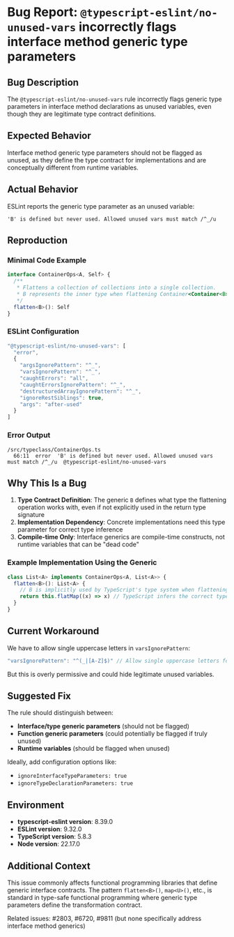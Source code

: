 # Bug Report: `@typescript-eslint/no-unused-vars` incorrectly flags interface method generic type parameters

## Bug Description

The `@typescript-eslint/no-unused-vars` rule incorrectly flags generic type parameters in interface method declarations as unused variables, even though they are legitimate type contract definitions.

## Expected Behavior

Interface method generic type parameters should not be flagged as unused, as they define the type contract for implementations and are conceptually different from runtime variables.

## Actual Behavior

ESLint reports the generic type parameter as an unused variable:

```
'B' is defined but never used. Allowed unused vars must match /^_/u
```

## Reproduction

### Minimal Code Example

```typescript
interface ContainerOps<A, Self> {
  /**
   * Flattens a collection of collections into a single collection.
   * B represents the inner type when flattening Container<Container<B>> -> Container<B>
   */
  flatten<B>(): Self
}
```

### ESLint Configuration

```javascript
"@typescript-eslint/no-unused-vars": [
  "error",
  {
    "argsIgnorePattern": "^_",
    "varsIgnorePattern": "^_",
    "caughtErrors": "all",
    "caughtErrorsIgnorePattern": "^_",
    "destructuredArrayIgnorePattern": "^_",
    "ignoreRestSiblings": true,
    "args": "after-used"
  }
]
```

### Error Output

```
/src/typeclass/ContainerOps.ts
  66:11  error  'B' is defined but never used. Allowed unused vars must match /^_/u  @typescript-eslint/no-unused-vars
```

## Why This Is a Bug

1. **Type Contract Definition**: The generic `B` defines what type the flattening operation works with, even if not explicitly used in the return type signature
2. **Implementation Dependency**: Concrete implementations need this type parameter for correct type inference
3. **Compile-time Only**: Interface generics are compile-time constructs, not runtime variables that can be "dead code"

### Example Implementation Using the Generic

```typescript
class List<A> implements ContainerOps<A, List<A>> {
  flatten<B>(): List<A> {
    // B is implicitly used by TypeScript's type system when flattening List<List<B>>
    return this.flatMap((x) => x) // TypeScript infers the correct types via B
  }
}
```

## Current Workaround

We have to allow single uppercase letters in `varsIgnorePattern`:

```javascript
"varsIgnorePattern": "^(_|[A-Z]$)" // Allow single uppercase letters for interface generics
```

But this is overly permissive and could hide legitimate unused variables.

## Suggested Fix

The rule should distinguish between:

- **Interface/type generic parameters** (should not be flagged)
- **Function generic parameters** (could potentially be flagged if truly unused)
- **Runtime variables** (should be flagged when unused)

Ideally, add configuration options like:

- `ignoreInterfaceTypeParameters: true`
- `ignoreTypeDeclarationParameters: true`

## Environment

- **typescript-eslint version**: 8.39.0
- **ESLint version**: 9.32.0
- **TypeScript version**: 5.8.3
- **Node version**: 22.17.0

## Additional Context

This issue commonly affects functional programming libraries that define generic interface contracts. The pattern `flatten<B>()`, `map<U>()`, etc., is standard in type-safe functional programming where generic type parameters define the transformation contract.

Related issues: #2803, #6720, #9811 (but none specifically address interface method generics)
